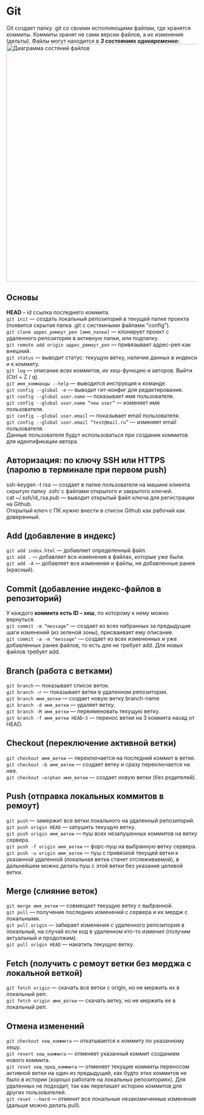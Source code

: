# Git
Git создает папку .git со своими исполняющими файлам, где хранятся коммиты. Коммиты хранят не сами версии файлов, а их изменения (дельты).
Файлы могут находится в ___3 состояниях одновременно:___
<img width="626" alt="Диаграмма состяний файлов" src="https://github.com/BR-NZ/synopsis/assets/24506129/d09508c8-f5d1-4d7d-a244-74a63bb21fae">

## Основы
__HEAD__ – id ссылка последнего коммита.  
`git init` — создать локальный репозиторий в текущей папке проекта (появится скрытая папка .git с системными файлами “config”).  
`git clone адрес_ремоут_реп [имя_папки]` — клонирует проект с удаленного репозитория в активную папки, или подпапку.  
`git remote add origin адрес_ремоут_реп` — привязывает адрес-реп как внешний.  
`git status` — выводит статус: текущую ветку, наличие данных в индекси и к коммиту.  
`git log` — описание всех коммитов, их хеш-функцию и авторов. Выйти (Ctrl + Z / q).  
`git имя_комманды --help` — выводится инструкция к команде.  
`git config --global -e` — выводит гит-конфиг для редактирования.  
`git config --global user.name` — показывает имя пользователя.  
`git config --global user.name “new user”` — изменяет имя пользователя.  
`git config --global user.email` — показывает email пользователя.  
`git config --global user.email “test@mail.ru”` — изменяет email пользователя.  
Данные пользователя будут использоваться при создании коммитов для идентификации автора.  

## Авторизация: по ключу SSH или HTTPS (паролю в терминале при первом push)
ssh-keygen -t rsa — создает в папке пользователя на машине клиента скрытую папку .ssh/ с файлами открытого и закрытого ключей.  
cat ~/.ssh/id_rsa.pub — выводит открытый файл ключа для регистрации на Github.  
Открытый ключ с ПК нужно внести в список Github как рабочий как доверенный.  

## Add (добавление в индекс)
`git add index.html` — добавляет определенный файл.  
`git add .` — добавляет все изменения в файлах, которые уже были.  
`git add -A` — добавляет все изменения и файлы, не добавленные ранее (красный).  

## Сommit (добавление индекс-файлов в репозиторий)
У каждого __коммита есть ID – хеш__, по которому к нему можно вернуться.  
`git commit -m “message”` — создает из всех набранных за предыдущие шаги изменений (из зеленой зоны), присваивает ему описание.  
`git commit -a -m "message"` — создает из всех измененных и уже добавленных ранее файлов, то есть для не требует add. Для новых файлов требует add.  

## Branch (работа с ветками)
`git branch` — показывает список веток.  
`git branch -r` — показывает ветки в удаленном репозитории.  
`git branch имя_ветки` — создает новую ветку branch-name   
`git branch -d имя_ветки` — удаляет ветку.  
`git branch -M имя_ветки` — переименовать текущую ветку.  
`git branch -f имя_ветки HEAD~3` — перенос ветки на 3 коммита назад от HEAD.  

## Checkout (переключение активной ветки)
`git checkout имя_ветки` — переключается на последний коммит в ветке.  
`git checkout -b имя_ветки` — создает ветку и сразу переключается на нее.  
`git checkout –orphan имя_ветки` — создает новую ветки (без родителей).  

## Push (отправка локальных коммитов в ремоут)
`git push` — замержит все ветки локального на удаленный репозиторий.  
`git push origin HEAD` — запушить текущую ветку.  
`git push origin имя_ветки` — пуш всех незапушенных коммитов на ветку сервера.  
`git push -f origin имя_ветки` — форс-пуш на выбранную ветку сервера.  
`git push -u origin имя_ветки` — пуш с привязкой текущей ветки к указанной удаленной (локальная ветка станет отслеживаемой), в дальнейшем можно делать пуш с этой ветки без указания целевой ветки.  

## Merge (слияние веток)
`git merge имя_ветки` — совмещает текущую ветку с выбранной.  
`git pull` — получение последних изменений с сервера и их мердж с локальными.  
`git pull origin` — забирает изменения с удаленного репозитория в локальный, на случай если код в удаленном кто-то изменил (получим актуальный и продолжим).  
`git pull origin HEAD` — накатить текущую ветку.  

## Fetch (получить с ремоут ветки без мерджа с локальной веткой)
`git fetch origin` — скачать все ветки с origin, но не мержить их в локальный реп.  
`git fetch origin имя_ветки` — скачать ветку, но не мержить ее в локальный реп.  

## Отмена изменений
`git checkout хеш_коммита` — откатывается к коммиту по указанному хешу.  
`git revert хеш_коммита` — отменяет указанный коммит созданием нового коммита.  
`git reset хеш_пред_коммита` — отменяет текущие коммиты переносом активной ветки на один из предыдущий, как будто этих коммитов не было в истории (хорошо работате на локальных репозиториях). Для удаленных не подходит, так как перепишет историю коммитов для других пользователей.  
`git reset --hard` — отменит все локальные незакомиченные изменения (дальше можно делать pull).  
